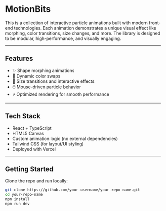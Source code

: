 # MotionBits

This is a collection of interactive particle animations built with modern front-end technologies. Each animation demonstrates a unique visual effect like morphing, color transitions, size changes, and more. The library is designed to be modular, high-performance, and visually engaging.

---

## Features

- ✨ Shape morphing animations
- 🎨 Dynamic color swaps
- 📏 Size transitions and interactive effects
- 🖱️ Mouse-driven particle behavior
- ⚡ Optimized rendering for smooth performance

---

## Tech Stack

- React + TypeScript
- HTML5 Canvas
- Custom animation logic (no external dependencies)
- Tailwind CSS (for layout/UI styling)
- Deployed with Vercel

---

## Getting Started

Clone the repo and run locally:

```bash
git clone https://github.com/your-username/your-repo-name.git
cd your-repo-name
npm install
npm run dev
